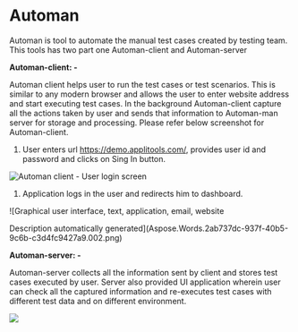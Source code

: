 # **Automan**

Automan is tool to automate the manual test cases created by testing team. This tools has two part one Automan-client and Automan-server

**Automan-client: -**

Automan client helps user to run the test cases or test scenarios. This is similar to any modern browser and allows the user to enter website address and start executing test cases. In the background Automan-client capture all the actions taken by user and sends that information to Automan-man server for storage and processing. Please refer below screenshot for Automan-client.

1. User enters url <https://demo.applitools.com/>, provides user id and password and clicks on Sing In button.

![](https://i-ams.github.io/images/screenshots/1.png "Automan client - User login screen")

1. Application logs in the user and redirects him to dashboard. 

![Graphical user interface, text, application, email, website

Description automatically generated](Aspose.Words.2ab737dc-937f-40b5-9c6b-c3d4fc9427a9.002.png)

**Automan-server: -**

Automan-server collects all the information sent by client and stores test cases executed by user. Server also provided UI application wherein user can check all the captured information and re-executes test cases with different test data and on different environment.

![](Aspose.Words.2ab737dc-937f-40b5-9c6b-c3d4fc9427a9.003.png)
